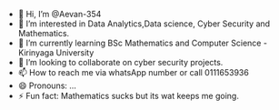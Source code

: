 - 👋 Hi, I’m @Aevan-354
- 👀 I’m interested in Data Analytics,Data science, Cyber Security and Mathematics.
- 🌱 I’m currently learning BSc Mathematics and Computer Science - Kirinyaga University
- 💞️ I’m looking to collaborate on cyber security projects.
- 📫 How to reach me via whatsApp number or call 0111653936
- 😄 Pronouns: ...
- ⚡ Fun fact: Mathematics sucks but its wat keeps me going.

<!---
Aevan-354/Aevan-354 is a ✨ special ✨ repository because its `README.md` (this file) appears on your GitHub profile.
You can click the Preview link to take a look at your changes.
--->
